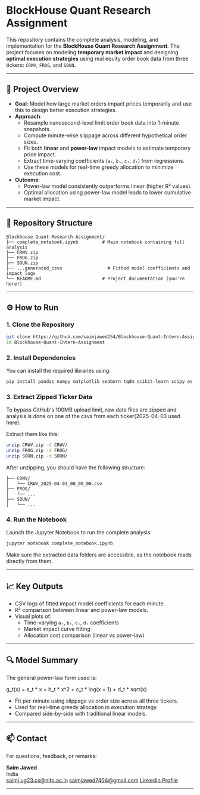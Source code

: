 # BlockHouse Quant Research Assignment

This repository contains the complete analysis, modeling, and implementation for the **BlockHouse Quant Research Assignment**. The project focuses on modeling **temporary market impact** and designing **optimal execution strategies** using real equity order book data from three tickers: `CRWV`, `FROG`, and `SOUN`.

---

## 🧠 Project Overview

- **Goal**: Model how large market orders impact prices temporarily and use this to design better execution strategies.
- **Approach**:
  - Resample nanosecond-level limit order book data into 1-minute snapshots.
  - Compute minute-wise slippage across different hypothetical order sizes.
  - Fit both **linear** and **power-law** impact models to estimate temporary price impact.
  - Extract time-varying coefficients (`aₜ`, `bₜ`, `cₜ`, `dₜ`) from regressions.
  - Use these models for real-time greedy allocation to minimize execution cost.
- **Outcome**:
  - Power-law model consistently outperforms linear (higher R² values).
  - Optimal allocation using power-law model leads to lower cumulative market impact.

---

## 📁 Repository Structure

```
Blockhouse-Quant-Research-Assignment/
├── complete_notebook.ipynb         # Main notebook containing full analysis
├── CRWV.zip
├── FROG.zip
├── SOUN.zip
├── ...generated_csvs                 # Fitted model coefficients and impact logs
└── README.md                       # Project documentation (you're here!)
```

---

## ⚙️ How to Run

### 1. Clone the Repository

```bash
git clone https://github.com/saimjawed254/Blockhouse-Quant-Intern-Assignment.git
cd Blockhouse-Quant-Intern-Assignment
```

### 2. Install Dependencies

You can install the required libraries using:

```bash
pip install pandas numpy matplotlib seaborn tqdm scikit-learn scipy os glob
```

### 3. Extract Zipped Ticker Data

To bypass GitHub's 100MB upload limit, raw data files are zipped and analysis is done on one of the csvs from each ticker(2025-04-03 used here).

Extract them like this:

```bash
unzip CRWV.zip -d CRWV/
unzip FROG.zip -d FROG/
unzip SOUN.zip -d SOUN/
```

After unzipping, you should have the following structure:

```
├── CRWV/
│   └── CRWV_2025-04-03_00_00_00.csv
├── FROG/
│   └── ...
├── SOUN/
│   └── ...
```

### 4. Run the Notebook

Launch the Jupyter Notebook to run the complete analysis:

```bash
jupyter notebook complete_notebook.ipynb
```

Make sure the extracted data folders are accessible, as the notebook reads directly from them.

---

## 📈 Key Outputs

- CSV logs of fitted impact model coefficients for each minute.
- R² comparison between linear and power-law models.
- Visual plots of:
  - Time-varying `aₜ`, `bₜ`, `cₜ`, `dₜ` coefficients
  - Market impact curve fitting
  - Allocation cost comparison (linear vs power-law)

---

## 🔍 Model Summary

The general power-law form used is:

g_t(x) = a_t * x + b_t * x^2 + c_t * log(x + 1) + d_t * sqrt(x)

- Fit per-minute using slippage vs order size across all three tickers.
- Used for real-time greedy allocation in execution strategy.
- Compared side-by-side with traditional linear models.

---

## 📫 Contact

For questions, feedback, or remarks:

**Saim Jawed**  
India  
saimj.ug23.cs@nitp.ac.in
saimjawed7404@gmail.com
[LinkedIn Profile](https://linkedin.com/in/saim-jawed)

---
